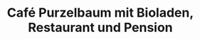 ---
title: "Café Purzelbaum mit Bioladen, Restaurant und Pension"
url: /amerang/cafe-purzelbaum-mit-bioladen-restaurant-und-pension/
shop: Bäckerei
---